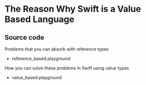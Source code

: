 # The Reason Why Swift is a Value Based Language

## Source code
Problems that you can absorb with reference types
- reference_based.playground

How you can solve these problems in Swift using value types
- value_based.playground

